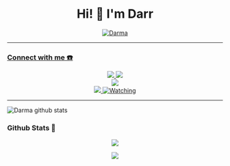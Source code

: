 <h1 align="center">Hi! 👋 I'm Darr</h1>

<p align="center">
  <a href="https://instagram.com/darrma23"><img src="http://readme-typing-svg.herokuapp.com?color=000000&center=true&vCenter=true&multiline=false&lines=Just+Normal+People+From+Indonesia.;Im+18+Years+old.;studying+to+be+a+programmer." alt="Darma">
</p>

------
### Connect with me ☎️
<p align="center">
  <a href="https://instagram.com/darrma23"><img src="https://img.shields.io/badge/Instagram-E4405F?style=for-the-badge&logo=instagram&logoColor=white"/> 
  <a href="https://chat.whatsapp.com/H8Ln7iZhiV5LXrC6SUK80v"><img src="https://img.shields.io/badge/WhatsApp-25D366?style=for-the-badge&logo=whatsapp&logoColor=white" /><br>
  <a href="https://youtu.be/WgeItwiifYs"><img src="https://img.shields.io/badge/YouTube-darrma23-ff0000?style=for-the-badge&logo=youtube&logoColor=ff0000&link=https://youtube.com/channel/UCdzWwbApjkyODby7_MoRYlA" /><br>
  <a name=zeeoneofc&label=VIEWS&style=flat-square&color=orange" />
  <a href="https://github.com/darrma23"><img src="https://img.shields.io/badge/-GitHub-black?style=flat-square&logo=github" /> 
  <a href="https://komarev.com/ghpvc/?username=darrma23&color=blue&style=flat-square&label=Profile+Views"><img title="Watching" src="https://komarev.com/ghpvc/?username=darrma23&color=blue&style=flat-square&label=Profile+View"></a>
</p>

------
                                                                                                                                       
![Darma github stats](https://github-readme-stats.vercel.app/api?username=darrma23&show_icons=true&theme=tokyonight)


### Github Stats 🚀

<p align="center"><a href="https://github.com/darrma23"><img src="https://github-readme-stats.vercel.app/api?username=darrma23&show_icons=true&theme=radical"></a></p>
<p align="center"><a href="https://github.com/darrma23"><img src="https://github-readme-stats.vercel.app/api/top-langs/?username=darrma23c&theme=radical&layout=compact"></a></p> 
